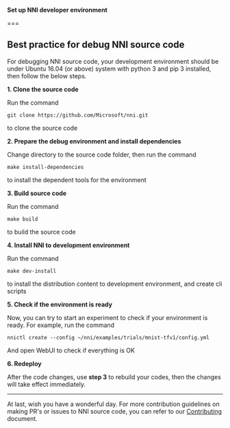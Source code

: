 **Set up NNI developer environment**

===

## Best practice for debug NNI source code

For debugging NNI source code, your development environment should be under Ubuntu 16.04 (or above) system with python 3 and pip 3 installed, then follow the below steps.

**1. Clone the source code**

Run the command

```
git clone https://github.com/Microsoft/nni.git
```

to clone the source code

**2. Prepare the debug environment and install dependencies**

Change directory to the source code folder, then run the command

```
make install-dependencies
```

to install the dependent tools for the environment

**3. Build source code**

Run the command

```
make build
```

to build the source code

**4. Install NNI to development environment**

Run the command

```
make dev-install
```

to install the distribution content to development environment, and create cli scripts

**5. Check if the environment is ready**

Now, you can try to start an experiment to check if your environment is ready.
For example, run the command

```
nnictl create --config ~/nni/examples/trials/mnist-tfv1/config.yml
```

And open WebUI to check if everything is OK

**6. Redeploy**

After the code changes, use **step 3** to rebuild your codes, then the changes will take effect immediately.

---
At last, wish you have a wonderful day.
For more contribution guidelines on making PR's or issues to NNI source code, you can refer to our [Contributing](Contributing.md) document.
